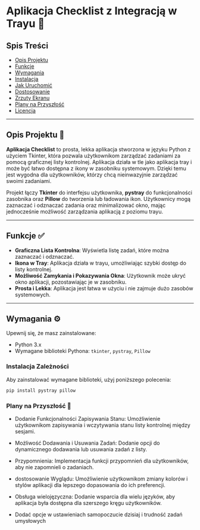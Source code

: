 # Aplikacja Checklist z Integracją w Trayu 📝

## Spis Treści
- [Opis Projektu](#opis-projektu)
- [Funkcje](#funkcje)
- [Wymagania](#wymagania)
- [Instalacja](#instalacja)
- [Jak Uruchomić](#jak-uruchomić)
- [Dostosowanie](#dostosowanie)
- [Zrzuty Ekranu](#zrzuty-ekranu)
- [Plany na Przyszłość](#plany-na-przyszłość)
- [Licencja](#licencja)

---

## Opis Projektu 🌟

**Aplikacja Checklist** to prosta, lekka aplikacja stworzona w języku Python z użyciem Tkinter, która pozwala użytkownikom zarządzać zadaniami za pomocą graficznej listy kontrolnej. Aplikacja działa w tle jako aplikacja tray i może być łatwo dostępna z ikony w zasobniku systemowym. Dzięki temu jest wygodna dla użytkowników, którzy chcą nieinwazyjnie zarządzać swoimi zadaniami.

Projekt łączy **Tkinter** do interfejsu użytkownika, **pystray** do funkcjonalności zasobnika oraz **Pillow** do tworzenia lub ładowania ikon. Użytkownicy mogą zaznaczać i odznaczać zadania oraz minimalizować okno, mając jednocześnie możliwość zarządzania aplikacją z poziomu trayu.

---

## Funkcje ✅

- **Graficzna Lista Kontrolna**: Wyświetla listę zadań, które można zaznaczać i odznaczać.
- **Ikona w Tray**: Aplikacja działa w trayu, umożliwiając szybki dostęp do listy kontrolnej.
- **Możliwość Zamykania i Pokazywania Okna**: Użytkownik może ukryć okno aplikacji, pozostawiając je w zasobniku.
- **Prosta i Lekka**: Aplikacja jest łatwa w użyciu i nie zajmuje dużo zasobów systemowych.

---

## Wymagania ⚙️

Upewnij się, że masz zainstalowane:
- Python 3.x
- Wymagane biblioteki Pythona: `tkinter`, `pystray`, `Pillow`

### Instalacja Zależności
Aby zainstalować wymagane biblioteki, użyj poniższego polecenia:
```bash
pip install pystray pillow
```

### Plany na Przyszłość 🔮
* Dodanie Funkcjonalności Zapisywania Stanu: Umożliwienie użytkownikom zapisywania i wczytywania stanu listy kontrolnej między sesjami.
* Możliwość Dodawania i Usuwania Zadań: Dodanie opcji do dynamicznego dodawania lub usuwania zadań z listy.
* Przypomnienia: Implementacja funkcji przypomnień dla użytkowników, aby nie zapomnieli o zadaniach.
* dostosowanie Wyglądu: Umożliwienie użytkownikom zmiany kolorów i stylów aplikacji dla lepszego dopasowania do ich preferencji.
* Obsługa wielojęzyczna: Dodanie wsparcia dla wielu języków, aby aplikacja była dostępna dla szerszego kręgu użytkowników.

* Dodać opcje w ustawieniach samopoczucie dzisiaj i trudność zadań umysłowych
